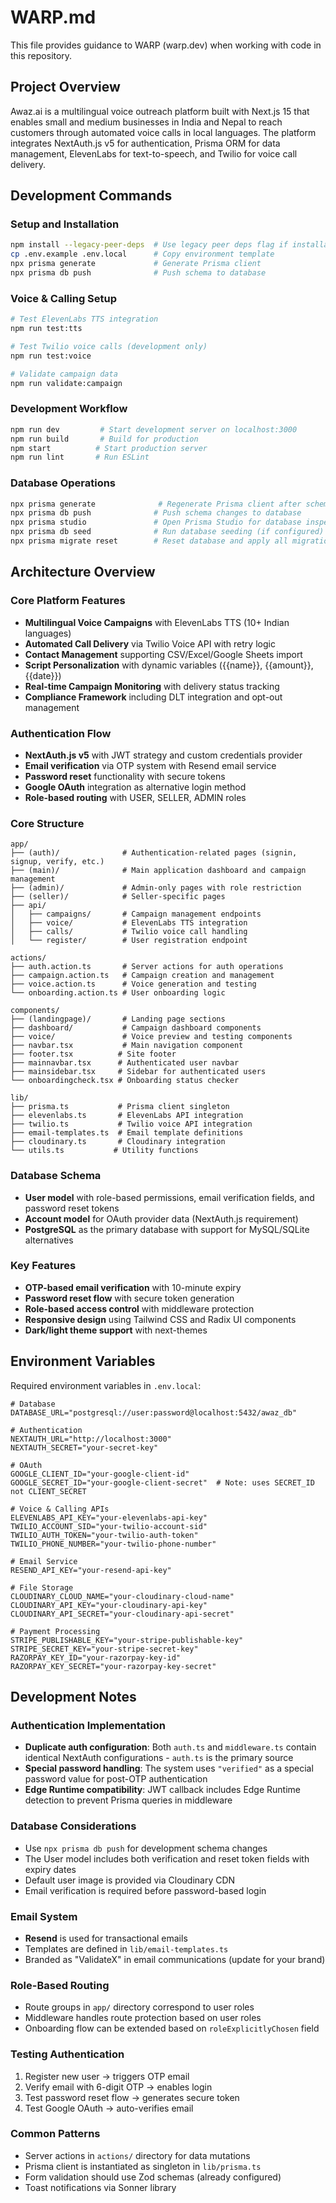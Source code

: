 # WARP.md

This file provides guidance to WARP (warp.dev) when working with code in this repository.

## Project Overview

Awaz.ai is a multilingual voice outreach platform built with Next.js 15 that enables small and medium businesses in India and Nepal to reach customers through automated voice calls in local languages. The platform integrates NextAuth.js v5 for authentication, Prisma ORM for data management, ElevenLabs for text-to-speech, and Twilio for voice call delivery.

## Development Commands

### Setup and Installation
```bash
npm install --legacy-peer-deps  # Use legacy peer deps flag if installation fails
cp .env.example .env.local      # Copy environment template
npx prisma generate             # Generate Prisma client
npx prisma db push              # Push schema to database
```

### Voice & Calling Setup
```bash
# Test ElevenLabs TTS integration
npm run test:tts

# Test Twilio voice calls (development only)
npm run test:voice

# Validate campaign data
npm run validate:campaign
```

### Development Workflow
```bash
npm run dev         # Start development server on localhost:3000
npm run build       # Build for production
npm start          # Start production server
npm run lint       # Run ESLint
```

### Database Operations
```bash
npx prisma generate              # Regenerate Prisma client after schema changes
npx prisma db push              # Push schema changes to database
npx prisma studio               # Open Prisma Studio for database inspection
npx prisma db seed              # Run database seeding (if configured)
npx prisma migrate reset        # Reset database and apply all migrations
```

## Architecture Overview

### Core Platform Features
- **Multilingual Voice Campaigns** with ElevenLabs TTS (10+ Indian languages)
- **Automated Call Delivery** via Twilio Voice API with retry logic
- **Contact Management** supporting CSV/Excel/Google Sheets import
- **Script Personalization** with dynamic variables ({{name}}, {{amount}}, {{date}})
- **Real-time Campaign Monitoring** with delivery status tracking
- **Compliance Framework** including DLT integration and opt-out management

### Authentication Flow
- **NextAuth.js v5** with JWT strategy and custom credentials provider
- **Email verification** via OTP system with Resend email service
- **Password reset** functionality with secure tokens
- **Google OAuth** integration as alternative login method
- **Role-based routing** with USER, SELLER, ADMIN roles

### Core Structure
```
app/
├── (auth)/              # Authentication-related pages (signin, signup, verify, etc.)
├── (main)/              # Main application dashboard and campaign management
├── (admin)/             # Admin-only pages with role restriction
├── (seller)/            # Seller-specific pages
├── api/
│   ├── campaigns/       # Campaign management endpoints
│   ├── voice/           # ElevenLabs TTS integration
│   ├── calls/           # Twilio voice call handling
│   └── register/        # User registration endpoint

actions/
├── auth.action.ts       # Server actions for auth operations
├── campaign.action.ts   # Campaign creation and management
├── voice.action.ts      # Voice generation and testing
└── onboarding.action.ts # User onboarding logic

components/
├── (landingpage)/       # Landing page sections
├── dashboard/           # Campaign dashboard components
├── voice/               # Voice preview and testing components
├── navbar.tsx           # Main navigation component
├── footer.tsx          # Site footer
├── mainnavbar.tsx      # Authenticated user navbar
├── mainsidebar.tsx     # Sidebar for authenticated users
└── onboardingcheck.tsx # Onboarding status checker

lib/
├── prisma.ts           # Prisma client singleton
├── elevenlabs.ts       # ElevenLabs API integration
├── twilio.ts           # Twilio voice API integration
├── email-templates.ts  # Email template definitions
├── cloudinary.ts       # Cloudinary integration
└── utils.ts           # Utility functions
```

### Database Schema
- **User model** with role-based permissions, email verification fields, and password reset tokens
- **Account model** for OAuth provider data (NextAuth.js requirement)
- **PostgreSQL** as the primary database with support for MySQL/SQLite alternatives

### Key Features
- **OTP-based email verification** with 10-minute expiry
- **Password reset flow** with secure token generation
- **Role-based access control** with middleware protection
- **Responsive design** using Tailwind CSS and Radix UI components
- **Dark/light theme support** with next-themes

## Environment Variables

Required environment variables in `.env.local`:
```env
# Database
DATABASE_URL="postgresql://user:password@localhost:5432/awaz_db"

# Authentication
NEXTAUTH_URL="http://localhost:3000"
NEXTAUTH_SECRET="your-secret-key"

# OAuth
GOOGLE_CLIENT_ID="your-google-client-id"
GOOGLE_SECRET_ID="your-google-client-secret"  # Note: uses SECRET_ID not CLIENT_SECRET

# Voice & Calling APIs
ELEVENLABS_API_KEY="your-elevenlabs-api-key"
TWILIO_ACCOUNT_SID="your-twilio-account-sid"
TWILIO_AUTH_TOKEN="your-twilio-auth-token"
TWILIO_PHONE_NUMBER="your-twilio-phone-number"

# Email Service
RESEND_API_KEY="your-resend-api-key"

# File Storage
CLOUDINARY_CLOUD_NAME="your-cloudinary-cloud-name"
CLOUDINARY_API_KEY="your-cloudinary-api-key"
CLOUDINARY_API_SECRET="your-cloudinary-api-secret"

# Payment Processing
STRIPE_PUBLISHABLE_KEY="your-stripe-publishable-key"
STRIPE_SECRET_KEY="your-stripe-secret-key"
RAZORPAY_KEY_ID="your-razorpay-key-id"
RAZORPAY_KEY_SECRET="your-razorpay-key-secret"
```

## Development Notes

### Authentication Implementation
- **Duplicate auth configuration**: Both `auth.ts` and `middleware.ts` contain identical NextAuth configurations - `auth.ts` is the primary source
- **Special password handling**: The system uses `"verified"` as a special password value for post-OTP authentication
- **Edge Runtime compatibility**: JWT callback includes Edge Runtime detection to prevent Prisma queries in middleware

### Database Considerations
- Use `npx prisma db push` for development schema changes
- The User model includes both verification and reset token fields with expiry dates
- Default user image is provided via Cloudinary CDN
- Email verification is required before password-based login

### Email System
- **Resend** is used for transactional emails
- Templates are defined in `lib/email-templates.ts`
- Branded as "ValidateX" in email communications (update for your brand)

### Role-Based Routing
- Route groups in `app/` directory correspond to user roles
- Middleware handles route protection based on user roles
- Onboarding flow can be extended based on `roleExplicitlyChosen` field

### Testing Authentication
1. Register new user → triggers OTP email
2. Verify email with 6-digit OTP → enables login
3. Test password reset flow → generates secure token
4. Test Google OAuth → auto-verifies email

### Common Patterns
- Server actions in `actions/` directory for data mutations
- Prisma client is instantiated as singleton in `lib/prisma.ts`
- Form validation should use Zod schemas (already configured)
- Toast notifications via Sonner library